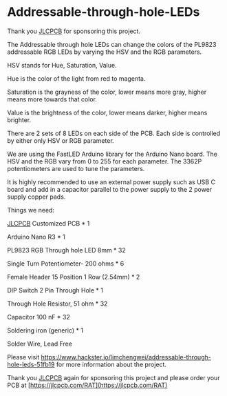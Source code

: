 # Addressable-through-hole-LEDs

Thank you [JLCPCB](https://jlcpcb.com/RAT) for sponsoring this project.

The Addressable through hole LEDs can change the colors of the PL9823 addressable RGB LEDs by varying the HSV and the RGB parameters.

HSV stands for Hue, Saturation, Value.

Hue is the color of the light from red to magenta.

Saturation is the grayness of the color, lower means more gray, higher means more towards that color.

Value is the brightness of the color, lower means darker, higher means brighter.

There are 2 sets of 8 LEDs on each side of the PCB. Each side is controlled by either only HSV or RGB parameter.

We are using the FastLED Arduino library for the Arduino Nano board. The HSV and the RGB vary from 0 to 255 for each parameter. The 3362P potentiometers are used to tune the parameters.

It is highly recommended to use an external power supply such as USB C board and add in a capacitor parallel to the power supply to the 2 power supply copper pads.

Things we need:

[JLCPCB](https://jlcpcb.com/RAT) Customized PCB                               * 1

Arduino Nano R3                                     * 1

PL9823 RGB Through hole LED 8mm                     * 32

Single Turn Potentiometer- 200 ohms                 * 6

Female Header 15 Position 1 Row (2.54mm)            * 2

DIP Switch 2 Pin Through Hole                       * 1

Through Hole Resistor, 51 ohm                       * 32

Capacitor 100 nF                                    * 32

Soldering iron (generic)                            * 1

Solder Wire, Lead Free

Please visit https://www.hackster.io/limchengwei/addressable-through-hole-leds-51fb19 for more information about the project.

Thank you [JLCPCB](https://jlcpcb.com/RAT) again for sponsoring this project and please order your PCB at [https://jlcpcb.com/RAT](https://jlcpcb.com/RAT)
